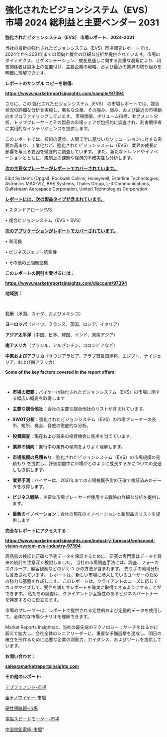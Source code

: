 # 強化されたビジョンシステム（EVS） 市場 2024 総利益と主要ベンダー 2031

<strong>強化されたビジョンシステム（EVS） 市場レポート、2024-2031</strong>

当社の最新の強化されたビジョンシステム（EVS）市場調査レポートでは、2024年から2031年までの傾向と機会の詳細な分析が提供されています。市場のダイナミクス、セグメンテーション、成長見通しに関する貴重な洞察により、利害関係者は競争上の位置付け、主要企業の戦略、および最近の業界の取り組みを明確に理解できます。



<strong>レポートのサンプル コピーを取得:</strong> <a href=https://www.marketreportsinsights.com/sample/97394>

<strong><u>https://www.marketreportsinsights.com/sample/97394</u></strong></a>

さらに、この 強化されたビジョンシステム（EVS） の市場レポートでは、競合状況の詳細な分析を実施し、著名な企業、その強み、弱み、および最近の市場動向をプロファイリングしています。 市場価値、ボリューム指標、セグメント分析、トッププレーヤーとその製品の市場シェアが包括的に調査され、利害関係者に実用的なインテリジェンスを提供します。

このレポートでは、技術の進歩、人間工学に基づいたソリューションに対する需要の高まり、工業化など、強化されたビジョンシステム（EVS） 業界の成長に影響を与える要因を徹底的に調査しています。 また、新たなトレンドやイノベーションとともに、規制上の課題や経済的不確実性も分析します。



<strong><u>次の主要なプレーヤーがレポートでカバーされています。</u></strong>

Elbit Systems (Opgal), Rockwell Collins, Honeywell, Esterline Technologies, Astronics MAX-VIZ, BAE Systems, Thales Group, L-3 Communications, Gulfstream Aerospace Corporation, United Technologies Corporation



<strong><u><b>レポートには、次の製品タイプが含まれています。</b></u></strong>

• スタンドアローンEVS

• 複合ビジョンシステム（EVS + SVS）



<strong><u><b>次のアプリケーションがレポートでカバーされています。</b></u></strong>

• 軍用機

• ビジネスジェット航空機

• その他の民間航空機



<strong><b>このレポートの割引を受けるには：</b></strong>

<a href=https://www.marketreportsinsights.com/discount/97394>

<strong><u>https://www.marketreportsinsights.com/discount/97394</u></strong></a>



<strong>地域別：</strong>

<strong> </strong>



<strong>北米</strong>（米国、カナダ、およびメキシコ）



<strong>ヨーロッパ</strong>（ドイツ、フランス、英国、ロシア、イタリア）



<strong>アジア太平洋</strong>（中国、日本、韓国、インド、東南アジア）



<strong>南アメリカ</strong>（ブラジル、アルゼンチン、コロンビアなど）



<strong>中東およびアフリカ</strong>（サウジアラビア、アラブ首長国連邦、エジプト、ナイジェリア、および南アフリカ）



<strong>Some of the key factors covered in the report offers:</strong>

<strong> </strong>
<ul>
  <li>

<strong>市場の概要</strong>：バイヤーは強化されたビジョンシステム（EVS）の市場に関する幅広い概要を取得します</li>
  <li>

<strong>主要な競合他社</strong>：会社の主要な競合他社のリストが含まれています。</li>
  <li>

<strong>SWOT分析</strong>：強化されたビジョンシステム（EVS）の市場プレーヤーの長所、短所、機会、脅威の徹底的な分析。</li>
  <li>

<strong>投資調査</strong>：現在および将来の投資機会に焦点を当てています。</li>
  <li>

<strong>業界の傾向</strong>：進行中の業界の傾向をよりよく理解します。</li>
  <li>

<strong>市場規模の見積もり</strong>：強化されたビジョンシステム（EVS）の市場規模の見積もり を提供し、評価期間中に市場がどのように成長するかについての見通しも提供します。</li>
  <li>

<strong>業界予測</strong>：バイヤーは、2031年までの市場規模予測の正確で検証済みのデータを取得します。</li>
  <li>

<strong>ビジネス戦略</strong>：主要な市場プレーヤーが使用する戦略の詳細な分析を提供します。</li>
  <li>

<strong>最新のイノベーション</strong>：会社の現在のイノベーションと新製品のリストを提供します</li>
</ul>


<strong>完全なレポートにアクセスする</strong>：

<a href=https://www.marketreportsinsights.com/industry-forecast/enhanced-vision-system-evs-industry-97394>

<strong><u>https://www.marketreportsinsights.com/industry-forecast/enhanced-vision-system-evs-industry-97394</u></strong></a>

高品質の検証と正確な予測データを保証するために、研究の専門家はデータと将来の統計を注意深く検討しました。 当社の市場調査手法には、調査、フォーカスグループ、顧客観察などのいくつ かの方法が含まれます。 売り手の地域分析も言及されています。 レポートは、新しい市場に参入しているユーザーのための強力な基盤を作成します。 このレポートは、クライアントのニーズに応じてカスタマイズして、要件を満たすレポートを確実に取得できるようにすることができます。 私たちの調査は、クライアントが互換性のあるビジネスパートナーを特定するのに役立ちます。

市場のプレーヤーは、レポートで提供される定性的および定量的データを使用して、全体的な市場シナリオを理解できます。

Market Reports Insightsは、当社の最先端のテクノロジーリサーチをはるかに超えて拡大し、会社全体のシニアリーダーに、重要な予備選挙を達成し、明日の確立を形作るために必要な企業の洞察力、ガイダンス、およびツールを提供しています。



<strong><b>お問い合わせ</b></strong>：

<a href=mailto:sales@marketreportsinsights.com>

<strong><u>sales@marketreportsinsights.com</u></strong></a>



<strong>その他のレポート:</strong>

<a href=https://www.linkedin.com/pulse/テブフェノジド-市場-2030-年までの需要に焦点を当てた-2023-年調査レポート-kibbf/>テブフェノジド-市場</a>

<a href=https://www.linkedin.com/pulse/金ナノワイヤー-市場-2023-swot-分析と成長率-2030-analytics-achievers-24-analysis-5wejf/>金ナノワイヤー-市場</a>

<a href=https://www.linkedin.com/pulse/硬性膀胱鏡-市場-2023-swot-分析と最新イノベーション-2030-market-tribunal-pnhpf/>硬性膀胱鏡-市場</a>

<a href=https://www.linkedin.com/pulse/電磁スピードモーター-市場-2023-総利益と主要ベンダー-2030-pr-news-hub-tddaf/>電磁スピードモーター-市場</a>

<a href=https://www.linkedin.com/pulse/中国黒鉛電極-市場-2023-swot-分析と成長率-2030-pr-news-hub-h2y6f/>中国黒鉛電極-市場</a>"
